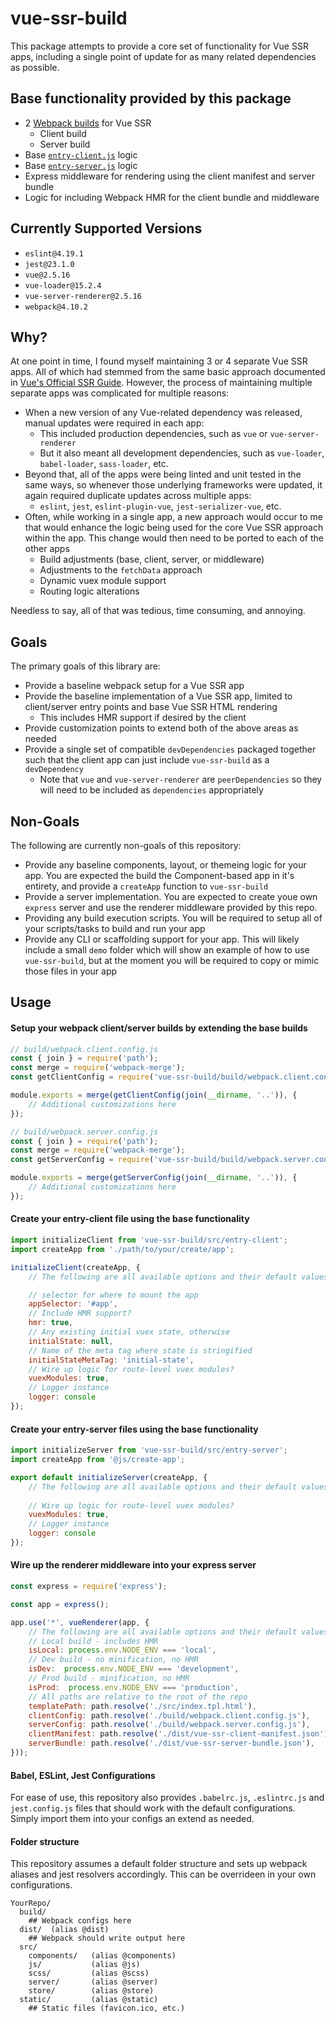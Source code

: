 # vue-ssr-build

This package attempts to provide a core set of functionality for Vue SSR apps, including a single point of update for as many related dependencies as possible.


## Base functionality provided by this package

* 2 [Webpack builds](https://ssr.vuejs.org/guide/build-config.html#server-config) for Vue SSR
  * Client build
  * Server build
* Base [`entry-client.js`](https://ssr.vuejs.org/guide/structure.html#entry-client-js) logic
* Base [`entry-server.js`](https://ssr.vuejs.org/guide/structure.html#entry-server-js) logic
* Express middleware for rendering using the client manifest and server bundle
* Logic for including Webpack HMR for the client bundle and middleware

## Currently Supported Versions

* `eslint@4.19.1`
* `jest@23.1.0`
* `vue@2.5.16`
* `vue-loader@15.2.4`
* `vue-server-renderer@2.5.16`
* `webpack@4.10.2`


## Why?

At one point in time, I found myself maintaining 3 or 4 separate Vue SSR apps.  All of which had stemmed from the same basic approach documented in [Vue's Official SSR Guide](https://ssr.vuejs.org/).  However, the process of maintaining multiple separate apps was complicated for multiple reasons:

* When a new version of any Vue-related dependency was released, manual updates were required in each app:
  * This included production dependencies, such as `vue` or `vue-server-renderer`
  * But it also meant all development dependencies, such as `vue-loader`, `babel-loader`, `sass-loader`, etc.
* Beyond that, all of the apps were being linted and unit tested in the same ways, so whenever those underlying frameworks were updated, it again required duplicate updates across multiple apps:
  *  `eslint`, `jest`, `eslint-plugin-vue`, `jest-serializer-vue`, etc.
* Often, while working in a single app, a new approach would occur to me that would enhance the logic being used for the core Vue SSR approach within the app.  This change would then need to be ported to each of the other apps
  * Build adjustments (base, client, server, or middleware) 
  * Adjustments to the `fetchData` approach
  * Dynamic vuex module support
  * Routing logic alterations

Needless to say, all of that was tedious, time consuming, and annoying.


## Goals

The primary goals of this library are:

* Provide a baseline webpack setup for a Vue SSR app
* Provide the baseline implementation of a Vue SSR app, limited to client/server entry points and base Vue SSR HTML rendering
  * This includes HMR support if desired by the client
* Provide customization points to extend both of the above areas as needed
* Provide a single set of compatible `devDependencies` packaged together such that the client app can just include `vue-ssr-build` as a `devDependency`
  * Note that `vue` and `vue-server-renderer` are `peerDependencies` so they will need to be included as `dependencies` appropriately


## Non-Goals

The following are currently non-goals of this repository:

* Provide any baseline components, layout, or themeing logic for your app.  You are expected the build the Component-based app in it's entirety, and provide a `createApp` function to `vue-ssr-build`
* Provide a server implementation.  You are expected to create youe own `express` server and use the renderer middleware provided by this repo.
* Providing any build execution scripts.  You will be required to setup all of your scripts/tasks to build and run your app
* Provide any CLI or scaffolding support for your app.  This will likely include a small `demo` folder which will show an example of how to use `vue-ssr-build`, but at the moment you will be required to copy or mimic those files in your app


## Usage

#### Setup your webpack client/server builds by extending the base builds

```javascript
// build/webpack.client.config.js
const { join } = require('path');
const merge = require('webpack-merge');
const getClientConfig = require('vue-ssr-build/build/webpack.client.config');

module.exports = merge(getClientConfig(join(__dirname, '..')), {
    // Additional customizations here
});
```

```javascript
// build/webpack.server.config.js
const { join } = require('path');
const merge = require('webpack-merge');
const getServerConfig = require('vue-ssr-build/build/webpack.server.config');

module.exports = merge(getServerConfig(join(__dirname, '..')), {
    // Additional customizations here
});
```

#### Create your entry-client file using the base functionality

```javascript
import initializeClient from 'vue-ssr-build/src/entry-client';
import createApp from './path/to/your/create/app';

initializeClient(createApp, {
    // The following are all available options and their default values:

    // selector for where to mount the app
    appSelector: '#app',
    // Include HMR support?
    hmr: true,
    // Any existing initial vuex state, otherwise
    initialState: null,
    // Name of the meta tag where state is stringified
    initialStateMetaTag: 'initial-state',
    // Wire up logic for route-level vuex modules?
    vuexModules: true,
    // Logger instance
    logger: console
});
```

#### Create your entry-server files using the base functionality

```javascript
import initializeServer from 'vue-ssr-build/src/entry-server';
import createApp from '@js/create-app';

export default initializeServer(createApp, {
    // The following are all available options and their default values:
    
    // Wire up logic for route-level vuex modules?
    vuexModules: true,
    // Logger instance
    logger: console
});
```

#### Wire up the renderer middleware into your express server

```javascript
const express = require('express');

const app = express();

app.use('*', vueRenderer(app, {
    // The following are all available options and their default values:
    // Local build - includes HMR
    isLocal: process.env.NODE_ENV === 'local',
    // Dev build - no minification, no HMR
    isDev:  process.env.NODE_ENV === 'development',
    // Prod build - minification, no HMR
    isProd:  process.env.NODE_ENV === 'production',
    // All paths are relative to the root of the repo
    templatePath: path.resolve('./src/index.tpl.html'),
    clientConfig: path.resolve('./build/webpack.client.config.js'),
    serverConfig: path.resolve('./build/webpack.server.config.js'),
    clientManifest: path.resolve('./dist/vue-ssr-client-manifest.json'),
    serverBundle: path.resolve('./dist/vue-ssr-server-bundle.json'),
}));
```

#### Babel, ESLint, Jest Configurations

For ease of use, this repository also provides `.babelrc.js`, `.eslintrc.js` and `jest.config.js` files that should work with the default configurations.  Simply import them into your configs an extend as needed.

#### Folder structure

This repository assumes a default folder structure and sets up webpack aliases and jest resolvers accordingly.  This can be overrideen in your own configurations.

```
YourRepo/
  build/
    ## Webpack configs here
  dist/  (alias @dist)
    ## Webpack should write output here  
  src/
    components/   (alias @components)
    js/           (alias @js)
    scss/         (alias @scss)
    server/       (alias @server)
    store/        (alias @store)
  static/         (alias @static)
    ## Static files (favicon.ico, etc.)
```

